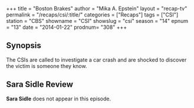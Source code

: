+++
title = "Boston Brakes"
author = "Mika A. Epstein"
layout = "recap-tv"
permalink = "/recaps/csi/:title/"
categories = ["Recaps"]
tags = ["CSI"]
station = "CBS"
showname = "CSI"
showslug = "csi"
season = "14"
epnum = "13"
date = "2014-01-22"
prodnum= "308"
+++

## Synopsis

The CSIs are called to investigate a car crash and are shocked to discover the victim is someone they know.

## Sara Sidle Review

**Sara Sidle** does not appear in this episode.
